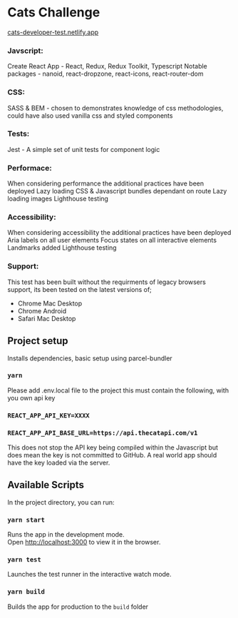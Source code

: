 # Cats Challenge

[cats-developer-test.netlify.app](https://cats-developer-test.netlify.app)

### Javscript: 
Create React App - React, Redux, Redux Toolkit, Typescript
Notable packages - nanoid, react-dropzone, react-icons, react-router-dom

### CSS:
SASS & BEM - chosen to demonstrates knowledge of css methodologies, could have also used vanilla css and styled components

### Tests:
Jest - A simple set of unit tests for component logic

### Performace:
When considering performance the additional practices have been deployed
Lazy loading CSS & Javascript bundles dependant on route
Lazy loading images
Lighthouse testing

### Accessibility:
When considering accessibility the additional practices have been deployed
Aria labels on all user elements
Focus states on all interactive elements
Landmarks added
Lighthouse testing

### Support:
This test has been built without the requirments of legacy browsers support, its been tested on the latest versions of;
- Chrome Mac Desktop
- Chrome Android
- Safari Mac Desktop

## Project setup
Installs dependencies, basic setup using parcel-bundler

### `yarn`

Please add .env.local file to the project this must contain the following, with you own api key

### `REACT_APP_API_KEY=XXXX`
### `REACT_APP_API_BASE_URL=https://api.thecatapi.com/v1`

This does not stop the API key being compiled within the Javascript but does mean the key is not committed to GitHub. A real world app should have the key loaded via the server.

## Available Scripts

In the project directory, you can run:

### `yarn start`

Runs the app in the development mode.<br />
Open [http://localhost:3000](http://localhost:3000) to view it in the browser.

### `yarn test`

Launches the test runner in the interactive watch mode.

### `yarn build`

Builds the app for production to the `build` folder